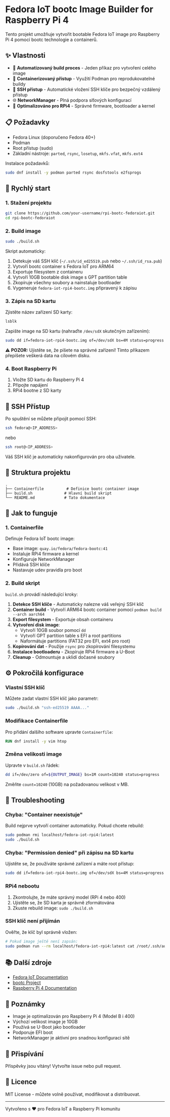 # Fedora IoT bootc Image Builder for Raspberry Pi 4

Tento projekt umožňuje vytvořit bootable Fedora IoT image pro Raspberry Pi 4 pomocí bootc technologie a containerů.

## ✨ Vlastnosti

- 🔧 **Automatizovaný build proces** - Jeden příkaz pro vytvoření celého image
- 🐳 **Containerizovaný přístup** - Využití Podman pro reprodukovatelné buildy
- 🔐 **SSH přístup** - Automatické vložení SSH klíče pro bezpečný vzdálený přístup
- 🌐 **NetworkManager** - Plná podpora síťových konfigurací
- 🎯 **Optimalizováno pro RPi4** - Správné firmware, bootloader a kernel

## 📋 Požadavky

- Fedora Linux (doporučeno Fedora 40+)
- Podman
- Root přístup (sudo)
- Základní nástroje: `parted`, `rsync`, `losetup`, `mkfs.vfat`, `mkfs.ext4`

Instalace požadavků:

```bash
sudo dnf install -y podman parted rsync dosfstools e2fsprogs
```

## 🚀 Rychlý start

### 1. Stažení projektu

```bash
git clone https://github.com/your-username/rpi-bootc-fedoraiot.git
cd rpi-bootc-fedoraiot
```

### 2. Build image

```bash
sudo ./build.sh
```

Skript automaticky:
1. Detekuje váš SSH klíč (`~/.ssh/id_ed25519.pub` nebo `~/.ssh/id_rsa.pub`)
2. Vytvoří bootc container s Fedora IoT pro ARM64
3. Exportuje filesystem z containeru
4. Vytvoří 10GB bootable disk image s GPT partition table
5. Zkopíruje všechny soubory a nainstaluje bootloader
6. Vygeneruje `fedora-iot-rpi4-bootc.img` připravený k zápisu

### 3. Zápis na SD kartu

Zjistěte název zařízení SD karty:

```bash
lsblk
```

Zapište image na SD kartu (nahraďte `/dev/sdX` skutečným zařízením):

```bash
sudo dd if=fedora-iot-rpi4-bootc.img of=/dev/sdX bs=4M status=progress && sync
```

⚠️ **POZOR:** Ujistěte se, že píšete na správné zařízení! Tímto příkazem přepíšete veškerá data na cílovém disku.

### 4. Boot Raspberry Pi

1. Vložte SD kartu do Raspberry Pi 4
2. Připojte napájení
3. RPi4 bootne z SD karty

## 🔐 SSH Přístup

Po spuštění se můžete připojit pomocí SSH:

```bash
ssh fedora@<IP_ADDRESS>
```

nebo

```bash
ssh root@<IP_ADDRESS>
```

Váš SSH klíč je automaticky nakonfigurován pro oba uživatele.

## 📁 Struktura projektu

```
.
├── Containerfile          # Definice bootc container image
├── build.sh              # Hlavní build skript
└── README.md             # Tato dokumentace
```

## 🔧 Jak to funguje

### 1. Containerfile

Definuje Fedora IoT bootc image:
- Base image: `quay.io/fedora/fedora-bootc:41`
- Instaluje RPi4 firmware a kernel
- Konfiguruje NetworkManager
- Přidává SSH klíče
- Nastavuje udev pravidla pro boot

### 2. Build skript

`build.sh` provádí následující kroky:

1. **Detekce SSH klíče** - Automaticky nalezne váš veřejný SSH klíč
2. **Container build** - Vytvoří ARM64 bootc container pomocí `podman build --arch aarch64`
3. **Export filesystem** - Exportuje obsah containeru
4. **Vytvoření disk image**:
   - Vytvoří 10GB soubor pomocí `dd`
   - Vytvoří GPT partition table s EFI a root partitions
   - Naformátuje partitions (FAT32 pro EFI, ext4 pro root)
5. **Kopírování dat** - Použije `rsync` pro zkopírování filesystemu
6. **Instalace bootloaderu** - Zkopíruje RPi4 firmware a U-Boot
7. **Cleanup** - Odmountuje a uklidí dočasné soubory

## ⚙️ Pokročilá konfigurace

### Vlastní SSH klíč

Můžete zadat vlastní SSH klíč jako parametr:

```bash
sudo ./build.sh "ssh-ed25519 AAAA..."
```

### Modifikace Containerfile

Pro přidání dalšího software upravte `Containerfile`:

```dockerfile
RUN dnf install -y vim htop
```

### Změna velikosti image

Upravte v `build.sh` řádek:

```bash
dd if=/dev/zero of=${OUTPUT_IMAGE} bs=1M count=10240 status=progress
```

Změňte `count=10240` (10GB) na požadovanou velikost v MB.

## 🐛 Troubleshooting

### Chyba: "Container neexistuje"

Build nejprve vytvoří container automaticky. Pokud chcete rebuild:

```bash
sudo podman rmi localhost/fedora-iot-rpi4:latest
sudo ./build.sh
```

### Chyba: "Permission denied" při zápisu na SD kartu

Ujistěte se, že používáte správné zařízení a máte root přístup:

```bash
sudo dd if=fedora-iot-rpi4-bootc.img of=/dev/sdX bs=4M status=progress && sync
```

### RPi4 nebootu

1. Zkontrolujte, že máte správný model (RPi 4 nebo 400)
2. Ujistěte se, že SD karta je správně zformátována
3. Zkuste rebuild image: `sudo ./build.sh`

### SSH klíč není přijímán

Ověřte, že klíč byl správně vložen:

```bash
# Pokud image ještě není zapsán:
sudo podman run --rm localhost/fedora-iot-rpi4:latest cat /root/.ssh/authorized_keys
```

## 📚 Další zdroje

- [Fedora IoT Documentation](https://docs.fedoraproject.org/en-US/iot/)
- [bootc Project](https://github.com/containers/bootc)
- [Raspberry Pi 4 Documentation](https://www.raspberrypi.com/documentation/computers/raspberry-pi.html)

## 📝 Poznámky

- Image je optimalizován pro Raspberry Pi 4 (Model B i 400)
- Výchozí velikost image je 10GB
- Používá se U-Boot jako bootloader
- Podporuje EFI boot
- NetworkManager je aktivní pro snadnou konfiguraci sítě

## 🤝 Přispívání

Příspěvky jsou vítány! Vytvořte issue nebo pull request.

## 📄 Licence

MIT License - můžete volně používat, modifikovat a distribuovat.

---

Vytvořeno s ❤️ pro Fedora IoT a Raspberry Pi komunitu
